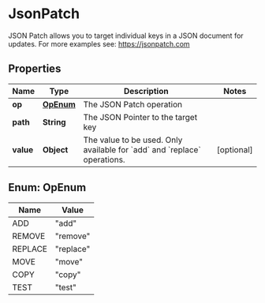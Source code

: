 

# JsonPatch

JSON Patch allows you to target individual keys in a JSON document for updates.  For more examples see: https://jsonpatch.com

## Properties

Name | Type | Description | Notes
------------ | ------------- | ------------- | -------------
**op** | [**OpEnum**](#OpEnum) | The JSON Patch operation | 
**path** | **String** | The JSON Pointer to the target key | 
**value** | **Object** | The value to be used. Only available for &#x60;add&#x60; and &#x60;replace&#x60; operations. |  [optional]



## Enum: OpEnum

Name | Value
---- | -----
ADD | &quot;add&quot;
REMOVE | &quot;remove&quot;
REPLACE | &quot;replace&quot;
MOVE | &quot;move&quot;
COPY | &quot;copy&quot;
TEST | &quot;test&quot;



